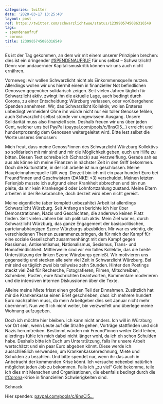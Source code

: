 ```yaml
---
categories: twitter
date: '2020-03-17 13:25:40'
layout: post
ref: https://twitter.com/schwarzlichtwue/status/1239905745086316549
tags:
- spendenaufruf
- corona
title: 1239905745086316549
---
```

Es ist der Tag gekommen, an dem wir mit einem unserer Prinzipien brechen: dies ist ein dringender [#SPENDENAUFRUF](/t/spendenaufruf) für uns selbst – Schwarzlicht!
Denn: von andauernder Kapitalismuskritik können wir uns auch nicht ernähren.

Vorneweg: wir wollen Schwarzlicht nicht als Einkommensquelle nutzen. Allerdings wollen wir uns hiermit einem in finanzieller Not befindlichen Genossen gegenüber solidarisch zeigen.
Seit vielen Jahren täglich für Schwarzlicht aktiv, zwingt ihn die aktuelle Lage, auch bedingt durch Corona, zu einer Entscheidung: Würzburg verlassen, oder vorübergehend Spenden annehmen.
Wir, das Schwarzlicht Kollektiv, wollen Ersteres unbedingt vermeiden! Ohne ihn würde nicht nur ein toller Genosse fehlen, auch Schwarzlicht selbst stünde vor ungewissem Ausgang. Unsere Solidarität muss also finanziell sein.
Deshalb freuen wir uns über jeden Cent, welcher uns bei PayPal ([paypal.com/pools/c/8nsCI5…](https://www.paypal.com/pools/c/8nsCI5qBz6)) erreicht und hundertprozentig dem Genossen weitergeleitet wird.
Bitte lest selbst die Worte unseres Genossen:



Mich freut, dass meine Genoss\*innen des Schwarzlicht Würzburg Kollektivs so solidarisch mit mir sind und mir die Möglichkeit geben, euch um Hilfe zu bitten. Diesen Text schreibe ich (Schnack) aus Verzweiflung.
Gerade sah es aus als könne ich meine Finanzen in nächster Zeit in den Griff bekommen. Doch die Kulturstätte, in der ich arbeite ist nun geschlossen. Meine Haupteinnahmequelle fällt weg.
Derzeit bin ich mit ein paar hundert Euro bei Freund\*innen und Geschwistern (DANKE! &lt;3) verschuldet. Meinen letzten Ferienjob musste ich aufgrund einer Krankheit abbrechen und bin nun pleite, da mir kein Krankengeld oder Lohnfortzahlung zustand.
Meine Eltern arbeiten in der Reisebranche, doch derzeit wird eben nicht gereist.



Meine eigentliche (aber komplett unbezahlte) Arbeit ist allerdings Schwarzlicht Würzburg.
Seit Anfang an berichte ich hier über Demonstrationen, Nazis und Geschichten, die anderswo keinen Platz finden. Seit vielen Jahren bin ich politisch aktiv.
Mein Ziel war es, durch Schwarzlicht Würzburg, das ganze Engagement der basispolitischen, parteiunabhängigen Szene Würzburgs abzubilden.
Mir war es wichtig, die verschiedenen Themen zusammenzubringen, da für mich der Kampf für eine soziale Gesellschaft zusammenhängt mit dem Kampf gegen Rassismus, Antisemitismus, Nationalismus, Sexismus, Trans- und Homofeindlichkeit.
Mittlerweile sind wir ein tolles Kollektiv, das die breite Unterstützung der linken Szene Würzburgs genießt. Wir motivieren uns gegenseitig und stecken alle sehr viel Zeit in Schwarzlicht Würzburg. Bei mir sind es täglich zwei bis teilweise zehn Stunden.
Hinter den Postings steckt viel Zeit für Recherche, Fotografieren, Filmen, Mitschreiben, Schreiben, Posten, eure Nachrichten beantworten, Kommentare moderieren und die intensiven internen Diskussionen über die Texte. 



Alleine meine Miete frisst einen großen Teil der Einnahmen.
Zusätzlich hat mir die Krankenkasse einen Brief geschrieben, dass ich mehrere hundert Euro nachzahlen muss, da mein Arbeitgeber dies seit Januar nicht mehr übernimmt. Nun weiß ich nicht weiter, bin verzweifelt und überlege meine Wohnung aufzugeben. 



Doch ich möchte hier bleiben.
Ich kann nicht anders. Ich will in Würzburg vor Ort sein, wenn Leute auf die Straße gehen, Vorträge stattfinden und sich Nazis herumtreiben. Bestimmt würden mir Freund\*innen weiter Geld leihen, allerdings fühle ich mich dabei nicht länger wohl, da ich eh schon Schulden habe.
Deshalb bitte ich Euch um Unterstützung, falls ihr unsere Arbeit wertschätzt und ein paar Euro abgeben könnt. Diese werde ich ausschließlich verwenden, um Krankenkassenrechnung, Miete und Schulden zu bezahlen.
Und bitte spendet nur, wenn ihr das auch in Anbetracht der kommenden Krise könnt. Ich versuche nebenbei natürlich möglichst jeden Job zu bekommen.
Falls ich „zu viel“ Geld bekomme, teile ich dies mit Menschen und Organisationen, die ebenfalls bedingt durch die [#Corona](/t/corona)-Krise in finanziellen Schwierigkeiten sind. 



Schnack



Hier spenden: [paypal.com/pools/c/8nsCI5…](https://www.paypal.com/pools/c/8nsCI5qBz6)